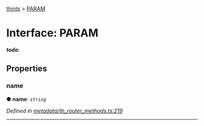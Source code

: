 [thints](../README.md) > [PARAM](../interfaces/param.md)



# Interface: PARAM

*__todo__*: 



## Properties
<a id="name"></a>

###  name

**●  name**:  *`string`* 

*Defined in [metadata/th_router_methods.ts:219](https://github.com/digitalinfluencers/ThinTS/blob/4b9e250/src/metadata/th_router_methods.ts#L219)*





___


